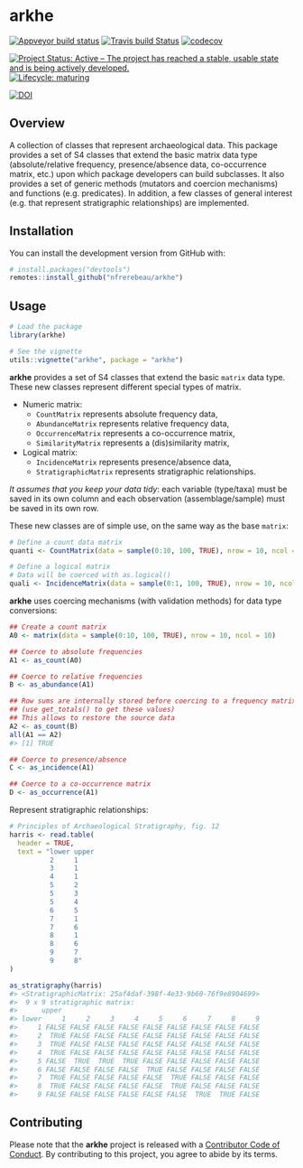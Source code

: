
<!-- README.md is generated from README.Rmd. Please edit that file -->

# arkhe

<!-- badges: start -->

[![Appveyor build
status](https://ci.appveyor.com/api/projects/status/7xt157mqcny0pht1?svg=true)](https://ci.appveyor.com/project/nfrerebeau/arkhe)
[![Travis build
Status](https://travis-ci.org/nfrerebeau/arkhe.svg?branch=master)](https://travis-ci.org/nfrerebeau/arkhe)
[![codecov](https://codecov.io/gh/nfrerebeau/arkhe/branch/master/graph/badge.svg)](https://codecov.io/gh/nfrerebeau/arkhe)

<!--[![CRAN Version](http://www.r-pkg.org/badges/version/arkhe)](https://cran.r-project.org/package=arkhe)
[![CRAN checks](https://cranchecks.info/badges/worst/arkhe)](https://cran.r-project.org/web/checks/check_results_arkhe.html)
[![CRAN Downloads](http://cranlogs.r-pkg.org/badges/arkhe)](https://cran.r-project.org/package=arkhe)-->

[![Project Status: Active – The project has reached a stable, usable
state and is being actively
developed.](https://www.repostatus.org/badges/latest/active.svg)](https://www.repostatus.org/#active)
[![Lifecycle:
maturing](https://img.shields.io/badge/lifecycle-maturing-blue.svg)](https://www.tidyverse.org/lifecycle/#maturing)

[![DOI](https://zenodo.org/badge/DOI/10.5281/zenodo.3526659.svg)](https://doi.org/10.5281/zenodo.3526659)
<!-- badges: end -->

## Overview

A collection of classes that represent archaeological data. This package
provides a set of S4 classes that extend the basic matrix data type
(absolute/relative frequency, presence/absence data, co-occurrence
matrix, etc.) upon which package developers can build subclasses. It
also provides a set of generic methods (mutators and coercion
mechanisms) and functions (e.g. predicates). In addition, a few classes
of general interest (e.g. that represent stratigraphic relationships)
are
implemented.

## Installation

<!--You can install the released version of **arkhe** from [CRAN](https://CRAN.R-project.org) with:


```r
install.packages("arkhe")
```

Or-->

You can install the development version from GitHub with:

``` r
# install.packages("devtools")
remotes::install_github("nfrerebeau/arkhe")
```

## Usage

``` r
# Load the package
library(arkhe)
```

``` r
# See the vignette
utils::vignette("arkhe", package = "arkhe")
```

**arkhe** provides a set of S4 classes that extend the basic `matrix`
data type. These new classes represent different special types of
matrix.

  - Numeric matrix:
      - `CountMatrix` represents absolute frequency data,
      - `AbundanceMatrix` represents relative frequency data,
      - `OccurrenceMatrix` represents a co-occurrence matrix,
      - `SimilarityMatrix` represents a (dis)similarity matrix,
  - Logical matrix:
      - `IncidenceMatrix` represents presence/absence data,
      - `StratigraphicMatrix` represents stratigraphic relationships.

*It assumes that you keep your data tidy*: each variable (type/taxa)
must be saved in its own column and each observation (assemblage/sample)
must be saved in its own row.

These new classes are of simple use, on the same way as the base
`matrix`:

``` r
# Define a count data matrix
quanti <- CountMatrix(data = sample(0:10, 100, TRUE), nrow = 10, ncol = 10)

# Define a logical matrix
# Data will be coerced with as.logical()
quali <- IncidenceMatrix(data = sample(0:1, 100, TRUE), nrow = 10, ncol = 10)
```

**arkhe** uses coercing mechanisms (with validation methods) for data
type conversions:

``` r
## Create a count matrix
A0 <- matrix(data = sample(0:10, 100, TRUE), nrow = 10, ncol = 10)

## Coerce to absolute frequencies
A1 <- as_count(A0)

## Coerce to relative frequencies
B <- as_abundance(A1)

## Row sums are internally stored before coercing to a frequency matrix
## (use get_totals() to get these values)
## This allows to restore the source data
A2 <- as_count(B)
all(A1 == A2)
#> [1] TRUE

## Coerce to presence/absence
C <- as_incidence(A1)

## Coerce to a co-occurrence matrix
D <- as_occurrence(A1)
```

Represent stratigraphic relationships:

``` r
# Principles of Archaeological Stratigraphy, fig. 12
harris <- read.table(
  header = TRUE,
  text = "lower upper
          2     1
          3     1
          4     1
          5     2
          5     3
          5     4
          6     5
          7     1
          7     6
          8     1
          8     6
          9     7
          9     8"
)

as_stratigraphy(harris)
#> <StratigraphicMatrix: 25af4daf-398f-4e33-9b60-76f9e8904699>
#>  9 x 9 stratigraphic matrix:
#>      upper
#> lower     1     2     3     4     5     6     7     8     9
#>     1 FALSE FALSE FALSE FALSE FALSE FALSE FALSE FALSE FALSE
#>     2  TRUE FALSE FALSE FALSE FALSE FALSE FALSE FALSE FALSE
#>     3  TRUE FALSE FALSE FALSE FALSE FALSE FALSE FALSE FALSE
#>     4  TRUE FALSE FALSE FALSE FALSE FALSE FALSE FALSE FALSE
#>     5 FALSE  TRUE  TRUE  TRUE FALSE FALSE FALSE FALSE FALSE
#>     6 FALSE FALSE FALSE FALSE  TRUE FALSE FALSE FALSE FALSE
#>     7  TRUE FALSE FALSE FALSE FALSE  TRUE FALSE FALSE FALSE
#>     8  TRUE FALSE FALSE FALSE FALSE  TRUE FALSE FALSE FALSE
#>     9 FALSE FALSE FALSE FALSE FALSE FALSE  TRUE  TRUE FALSE
```

## Contributing

Please note that the **arkhe** project is released with a [Contributor
Code of
Conduct](https://github.com/nfrerebeau/arkhe/blob/master/.github/CODE_OF_CONDUCT.md).
By contributing to this project, you agree to abide by its terms.
